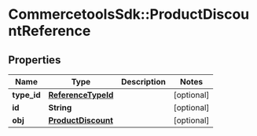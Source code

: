# CommercetoolsSdk::ProductDiscountReference

## Properties
Name | Type | Description | Notes
------------ | ------------- | ------------- | -------------
**type_id** | [**ReferenceTypeId**](ReferenceTypeId.md) |  | [optional] 
**id** | **String** |  | [optional] 
**obj** | [**ProductDiscount**](ProductDiscount.md) |  | [optional] 

